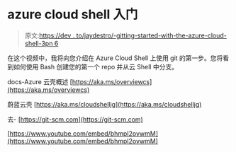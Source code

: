 # azure cloud shell 入门

> 原文:[https://dev . to/jaydestro/-gitting-started-with-the-azure-cloud-shell-3pn 6](https://dev.to/jaydestro/-gitting-started-with-the-azure-cloud-shell-3pn6)

在这个视频中，我将向您介绍在 Azure Cloud Shell 上使用 git 的第一步。您将看到如何使用 Bash 创建您的第一个 repo 并从云 Shell 中分支。

docs-Azure 云壳概述
[https://aka.ms/overviewcs](https://aka.ms/overviewcs)

蔚蓝云壳
[https://aka.ms/cloudshelljg](https://aka.ms/cloudshelljg)

去- [https://git-scm.com](https://git-scm.com)

[https://www.youtube.com/embed/bhmpI2ovwmM](https://www.youtube.com/embed/bhmpI2ovwmM)